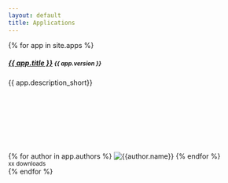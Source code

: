 ```yaml
---
layout: default
title: Applications
---
```


<div class="album py-5 bg-light">
  <div class="container">
    <div class="row">
    {% for app in site.apps %}
      <div class="col-md-4">
        <div class="card mb-4 box-shadow">
          <div class="card-body">
            <h5 class="card-title"><a href="{{app.url}}">{{ app.title }}</a> <small>{{ app.version }}</small></h5>
            <div style="height: 150px;">
            <p class="card-text">{{ app.description_short}}</p>
            </div>
            <div class="d-flex justify-content-between align-items-center">
              <div>
              {% for author in app.authors %}
              	<img src="{{author.avatar}}" title="{{author.name}}"/>
              {% endfor %}
              </div>
              <small class="text-muted">xx downloads</small>
            </div>
          </div>
        </div>
      </div>
      {% endfor %}
    </div>
  </div>
</div>
